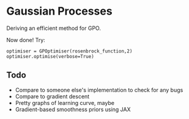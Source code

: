 # Gaussian Processes
Deriving an efficient method for GPO.

Now done! Try:
```
optimiser = GPOptimiser(rosenbrock_function,2)
optimiser.optimise(verbose=True)
```

## Todo
- Compare to someone else's implementation to check for any bugs
- Compare to gradient descent
- Pretty graphs of learning curve, maybe
- Gradient-based smoothness priors using JAX
